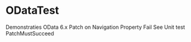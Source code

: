 # ODataTest
Demonstraties OData 6.x Patch on Navigation Property Fail
See Unit test PatchMustSucceed